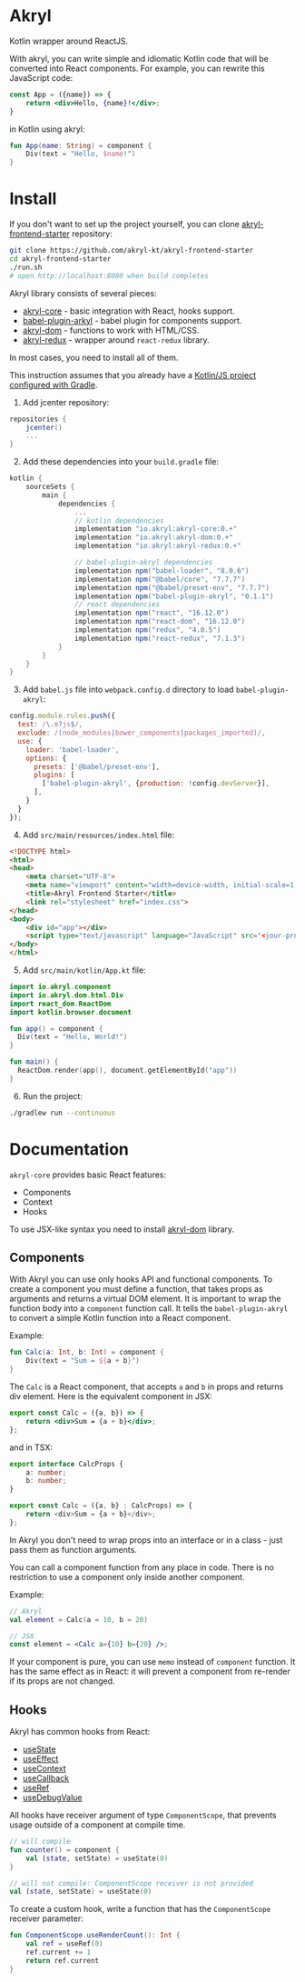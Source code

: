 # Akryl

Kotlin wrapper around ReactJS.

With akryl, you can write simple and idiomatic Kotlin code that will be converted into React components. 
For example, you can rewrite this JavaScript code:

```jsx
const App = ({name}) => {
    return <div>Hello, {name}!</div>;
}
```

in Kotlin using akryl:

```kotlin
fun App(name: String) = component {
    Div(text = "Hello, $name!")
}
```

# Install

If you don't want to set up the project yourself, you can clone [akryl-frontend-starter](https://github.com/akryl-kt/akryl-frontend-starter) repository:

```bash
git clone https://github.com/akryl-kt/akryl-frontend-starter
cd akryl-frontend-starter
./run.sh
# open http://localhost:8080 when build completes
```

Akryl library consists of several pieces:

- [akryl-core](https://github.com/akryl-kt/akryl-core) - basic integration with React, hooks support.
- [babel-plugin-arkyl](https://github.com/akryl-kt/babel-plugin-akryl) - babel plugin for components support.
- [akryl-dom](https://github.com/akryl-kt/akryl-dom) - functions to work with HTML/CSS.
- [akryl-redux](https://github.com/akryl-kt/akryl-redux) - wrapper around `react-redux` library.

In most cases, you need to install all of them. 

This instruction assumes that you already have a [Kotlin/JS project configured with Gradle](https://kotlinlang.org/docs/reference/js-project-setup.html). 

1. Add jcenter repository:

```gradle
repositories {
    jcenter()
    ...
}
```

2. Add these dependencies into your `build.gradle` file:

```gradle
kotlin {
    sourceSets {
        main {
            dependencies {
                ...
                // kotlin dependencies
                implementation "io.akryl:akryl-core:0.+"
                implementation "io.akryl:akryl-dom:0.+"
                implementation "io.akryl:akryl-redux:0.+"

                // babel-plugin-akryl dependencies
                implementation npm("babel-loader", "8.0.6")
                implementation npm("@babel/core", "7.7.7")
                implementation npm("@babel/preset-env", "7.7.7")
                implementation npm("babel-plugin-akryl", "0.1.1")
                // react dependencies
                implementation npm("react", "16.12.0")
                implementation npm("react-dom", "16.12.0")
                implementation npm("redux", "4.0.5")
                implementation npm("react-redux", "7.1.3")
            }
        }
    }
}
```

3. Add `babel.js` file into `webpack.config.d` directory to load `babel-plugin-akryl`:

```js
config.module.rules.push({
  test: /\.m?js$/,
  exclude: /(node_modules|bower_components|packages_imported)/,
  use: {
    loader: 'babel-loader',
    options: {
      presets: ['@babel/preset-env'],
      plugins: [
        ['babel-plugin-akryl', {production: !config.devServer}],
      ],
    }
  }
});
```

4. Add `src/main/resources/index.html` file:

```html
<!DOCTYPE html>
<html>
<head>
    <meta charset="UTF-8">
    <meta name="viewport" content="width=device-width, initial-scale=1, shrink-to-fit=no">
    <title>Akryl Frontend Starter</title>
    <link rel="stylesheet" href="index.css">
</head>
<body>
    <div id="app"></div>
    <script type="text/javascript" language="JavaScript" src="<jour-project-name>.js"></script>
</body>
</html>
```

5. Add `src/main/kotlin/App.kt` file:

```kotlin
import io.akryl.component
import io.akryl.dom.html.Div
import react_dom.ReactDom
import kotlin.browser.document

fun app() = component {
  Div(text = "Hello, World!")
}

fun main() {
  ReactDom.render(app(), document.getElementById("app"))
}
```

6. Run the project:

```bash
./gradlew run --continuous
```

# Documentation

`akryl-core` provides basic React features:

- Components
- Context
- Hooks

To use JSX-like syntax you need to install [akryl-dom](https://github.com/akryl-kt/akryl-dom) library.

## Components

With Akryl you can use only hooks API and functional components. To create a component you must define a function, that takes props as arguments and returns a virtual DOM element. It is important to wrap the function body into a `component` function call. It tells the `babel-plugin-akryl` to convert a simple Kotlin function into a React component. 

Example:

```kotlin
fun Calc(a: Int, b: Int) = component {
    Div(text = "Sum = ${a + b}")
}
```

The `Calc` is a React component, that accepts `a` and `b` in props and returns div element. Here is the equivalent component in JSX:

```jsx
export const Calc = ({a, b}) => {
    return <div>Sum = {a + b}</div>;
};
```

and in TSX:

```typescript
export interface CalcProps {
    a: number;
    b: number;
}

export const Calc = ({a, b} : CalcProps) => {
    return <div>Sum = {a + b}</div>;
};
```

In Akryl you don't need to wrap props into an interface or in a class - just pass them as function arguments.

You can call a component function from any place in code. There is no restriction to use a component only inside another component.

Example:

```kotlin
// Akryl
val element = Calc(a = 10, b = 20)
```

```jsx
// JSX
const element = <Calc a={10} b={20} />;
```

If your component is pure, you can use `memo` instead of `component` function. It has the same effect as in React: it will prevent a component from re-render if its props are not changed.

## Hooks

Akryl has common hooks from React: 

- [useState](src/main/kotlin/io/akryl/Hooks.kt#L22)
- [useEffect](src/main/kotlin/io/akryl/Hooks.kt#L101)
- [useContext](src/main/kotlin/io/akryl/Hooks.kt#L130)
- [useCallback](src/main/kotlin/io/akryl/Hooks.kt#L147)
- [useRef](src/main/kotlin/io/akryl/Hooks.kt#L168)
- [useDebugValue](src/main/kotlin/io/akryl/Hooks.kt#L183)

All hooks have receiver argument of type `ComponentScope`, that prevents usage outside of a component at compile time.

```kotlin
// will compile
fun counter() = component {
    val (state, setState) = useState(0)
}

// will not compile: ComponentScope receiver is not provided
val (state, setState) = useState(0)
```

To create a custom hook, write a function that has the `ComponentScope` receiver parameter:

```kotlin
fun ComponentScope.useRenderCount(): Int {
    val ref = useRef(0)
    ref.current += 1
    return ref.current
}
```
